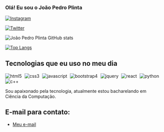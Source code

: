 ### Olá! Eu sou o João Pedro Plinta

[![Instagram](https://img.shields.io/badge/Instagram-E4405F?style=for-the-badge&logo=instagram&logoColor=white)](https://www.instagram.com/pinguim_joao/)

[![Twitter](https://img.shields.io/badge/Twitter-1DA1F2?style=for-the-badge&logo=twitter&logoColor=white)](https://twitter.com/pinguim_joao2)

![João Pedro Plinta GitHub stats](https://github-readme-stats.vercel.app/api?username=joaopedroplinta&show_icons=true&theme=tokyonight)

[![Top Langs](https://github-readme-stats.vercel.app/api/top-langs/?username=joaopedroplinta&layout=compact)](https://github.com/joaopedroplinta/github-readme-stats)

## Tecnologias que eu uso no meu dia

<div style="display: inline-block; margin-right: 5px;">
    <img align="center" alt="html5" src="https://img.shields.io/badge/HTML5-E34F26?style=for-the-badge&logo=html5&logoColor=white">
</div>

<div style="display: inline-block; margin-right: 5px;">
    <img align="center" alt="css3" src="https://img.shields.io/badge/CSS3-1572B6?style=for-the-badge&logo=css3&logoColor=white">
</div>

<div style="display: inline-block; margin-right: 5px;">
    <img align="center" alt="javascript" src="https://img.shields.io/badge/JavaScript-323330?style=for-the-badge&logo=javascript&logoColor=F7DF1E">
</div>

<div style="display: inline-block; margin-right: 5px;">
    <img align="center" alt="bootstrap4" src="https://img.shields.io/badge/Bootstrap-563D7C?style=for-the-badge&logo=bootstrap&logoColor=white">
</div>

<div style="display: inline-block; margin-right: 5px;">
    <img align="center" alt="jquery" src="https://img.shields.io/badge/jQuery-0769AD?style=for-the-badge&logo=jquery&logoColor=white">
</div>

<div style="display: inline-block; margin-right: 5px;">
    <img align="center" alt="react" src="https://img.shields.io/badge/React-20232A?style=for-the-badge&logo=react&logoColor=61DAFB">
</div>

<div style="display: inline-block; margin-right: 5px;">
    <img align="center" alt="python" src="https://img.shields.io/badge/Python-14354C?style=for-the-badge&logo=python&logoColor=white">
</div>

<div style="display: inline-block; margin-right: 5px;">
    <img align="center" alt="c++" src="https://img.shields.io/badge/C%2B%2B-00599C?style=for-the-badge&logo=c%2B%2B&logoColor=white">
</div><br>

Sou apaixonado pela tecnologia, atualmente estou bacharelando em Ciência da Computação.

## E-mail para contato:
- [Meu e-mail](mailto:joaopedrohenriqueplinta@gmail.com)
